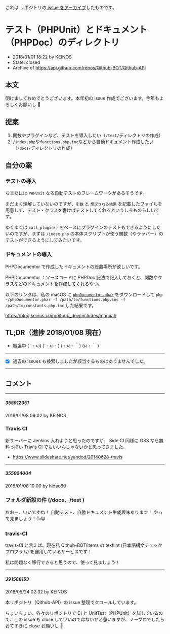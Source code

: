 これは  リポジトリの[ issue をアーカイブ]()したものです。

# テスト（PHPUnit）とドキュメント（PHPDoc）のディレクトリ

- 2018/01/01 18:22 by KEINOS
- State: closed
- Archive of https://api.github.com/repos/Qithub-BOT/Qithub-API

## 本文

明けましておめでとうございます。本年初の issue 作成でございます。今年もよろしくお願いし 💪 

## 提案

1. 関数やプラグインなど、テストを導入したい（`/test/`ディレクトリの作成）
2. `/index.php`や`functions.php.inc`などから自動ドキュメント作成したい（`/docs/`ディレクトリの作成）

## 自分の案

### テストの導入

ちまたには `PHPUnit` なる自動テストのフレームワークがあるそうです。

まだよく理解していないのですが、`引数` と `想定される結果` を記載したファイルを用意して、テスト・クラスを書けばテストしてくれるというしろものらしいです。

ゆくゆくは `call_plugin()` をベースにプラグインのテストもできるようにしたいのですが、まずは `/index.php` の本体スクリプトが使う関数（やラッパー）のテストができるようにしてみたいです。

### ドキュメントの導入

PHPDocumentor で作成したドキュメントの設置場所が欲しいです。

PHPDocumentor ：ソースコードに PHPDoc 記法で記入しておくと、関数やクラスなどのドキュメントを作成してくれるやつ。

以下のリンクは、私の macOS に [`phpDocumentor.phar`](http://docs.phpdoc.org/getting-started/installing.html#phar) をダウンロードして `php ~/phpDocumentor.phar -f /path/to/functions.php.inc -f /path/to/constants.php.inc` した結果です。

https://blog.keinos.com/qithub_dev/includes/manual/

## TL;DR（進捗 2018/01/08 現在）

- 審議中 ( ´・ω) (´・ω・) (・ω・｀) (ω・｀ )

----------------

- [x] 過去の Issues も検索しましたが該当するものはありませんでした。

  

-----

## コメント

-----

##### 355912351

2018/01/08 09:02 by KEINOS

### Travis CI 

新サーバーに Jenkins 入れようと思ったのですが、 Side CI 同様に OSS なら無料っぽい Travis CI でもいいんじゃないかと思ってきました。

- https://www.slideshare.net/yandod/20140628-travis


-----

##### 355924004

2018/01/08 10:00 by hidao80

### フォルダ新設の件 (/docs、/test ) 

おおー、いいですね！ 自動テスト、自動ドキュメント生成興味あります！ やって見ましょう！👍😁

### travis-CI

travis-CI と言えば、現在私 Qithub-BOT/items の textlint (日本語構文チェックプログラム) を運用しているサービスです！

私は問題なく移行できると思うので、使って見ましょう！
  

-----

##### 391568153

2018/05/24 02:32 by KEINOS

本リポジトリ（Qithub-API）の issue 整理でクロールしています。

ちょいちょい、各々のリポジトリで CI と UnitTest（PHPUnit）を試しているので、この issue も close していいのではないかと思いますが、ノープロでしたらおてすきに close お願いし 💪 

